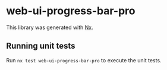 # web-ui-progress-bar-pro

This library was generated with [Nx](https://nx.dev).

## Running unit tests

Run `nx test web-ui-progress-bar-pro` to execute the unit tests.
